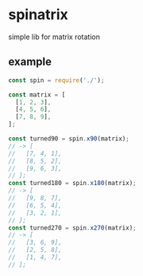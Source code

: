 # spinatrix

simple lib for matrix rotation

## example

```javascript
const spin = require('./');

const matrix = [
  [1, 2, 3],
  [4, 5, 6],
  [7, 8, 9],
];

const turned90 = spin.x90(matrix);
// -> [
//   [7, 4, 1],
//   [8, 5, 2],
//   [9, 6, 3],
// ];
const turned180 = spin.x180(matrix);
// -> [
//   [9, 8, 7],
//   [6, 5, 4],
//   [3, 2, 1],
// ];
const turned270 = spin.x270(matrix);
// -> [
//   [3, 6, 9],
//   [2, 5, 8],
//   [1, 4, 7],
// ];
```
